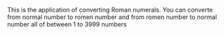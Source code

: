 This is the application of converting Roman numerals.
You can converte from normal number to romen number and from romen number to normal number all of  between 1 to 3999 numbers